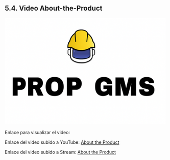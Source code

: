 ## 5.4. Video About-the-Product

<img src="../../../img/chapter5/About/about.png">

Enlace para visualizar el video:

Enlace del video subido a YouTube: <a href="https://youtu.be/f5uTd_Pkm54">About the Product</a>

Enlace del video subido a Stream: <a href="https://upcedupe-my.sharepoint.com/:v:/g/personal/u202116250_upc_edu_pe/EWgGpLYRIXhEsXuHk-JNmjMB1ZVB9kF2D78DR2FLj_S9yA?nav=eyJyZWZlcnJhbEluZm8iOnsicmVmZXJyYWxBcHAiOiJPbmVEcml2ZUZvckJ1c2luZXNzIiwicmVmZXJyYWxBcHBQbGF0Zm9ybSI6IldlYiIsInJlZmVycmFsTW9kZSI6InZpZXciLCJyZWZlcnJhbFZpZXciOiJNeUZpbGVzTGlua0NvcHkifX0&e=1PVXoL">About the Product</a>